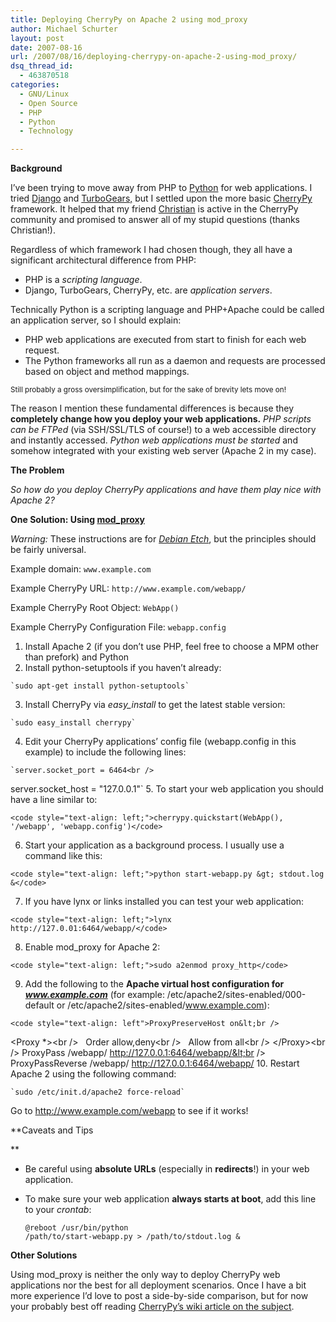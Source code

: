 ```yaml
---
title: Deploying CherryPy on Apache 2 using mod_proxy
author: Michael Schurter
layout: post
date: 2007-08-16
url: /2007/08/16/deploying-cherrypy-on-apache-2-using-mod_proxy/
dsq_thread_id:
  - 463870518
categories:
  - GNU/Linux
  - Open Source
  - PHP
  - Python
  - Technology

---
```

**Background**

I&#8217;ve been trying to move away from PHP to [Python][1] for web applications. I tried [Django][2] and [TurboGears,][3] but I settled upon the more basic [CherryPy][4] framework. It helped that my friend [Christian][5] is active in the CherryPy community and promised to answer all of my stupid questions (thanks Christian!).

Regardless of which framework I had chosen though, they all have a significant architectural difference from PHP:

  * PHP is a _scripting language_.
  * Django, TurboGears, CherryPy, etc. are _application servers_.

Technically Python is a scripting language and PHP+Apache could be called an application server, so I should explain:

  * PHP web applications are executed from start to finish for each web request.
  * The Python frameworks all run as a daemon and requests are processed based on object and method mappings.

<small>Still probably a gross oversimplification, but for the sake of brevity lets move on!</small>

The reason I mention these fundamental differences is because they **completely change how you deploy your web applications.** _PHP scripts can be FTPed_ (via SSH/SSL/TLS of course!) to a web accessible directory and instantly accessed. _Python web applications must be started_ and somehow integrated with your existing web server (Apache 2 in my case).

**The Problem**

_So how do you deploy CherryPy applications and have them play nice with Apache 2?_

**One Solution: Using [mod_proxy][6]**

_Warning:_ These instructions are for [_Debian Etch_][7], but the principles should be fairly universal.

Example domain: `www.example.com`
  
Example CherryPy URL: `http://www.example.com/webapp/`
  
Example CherryPy Root Object: `WebApp()`
  
Example CherryPy Configuration File: `webapp.config`

  1. Install Apache 2 (if you don&#8217;t use PHP, feel free to choose a MPM other than prefork) and Python
  2. Install python-setuptools if you haven&#8217;t already:
  
    `sudo apt-get install python-setuptools`
  3. Install CherryPy via _easy_install_ to get the latest stable version:
  
    `sudo easy_install cherrypy`
  4. Edit your CherryPy applications&#8217; config file (webapp.config in this example) to include the following lines:
  
    `server.socket_port = 6464<br />
server.socket_host = "127.0.0.1"`
  5. To start your web application you should have a line similar to:
  
    <code style="text-align: left;">cherrypy.quickstart(WebApp(), '/webapp', 'webapp.config')</code>
  6. Start your application as a background process. I usually use a command like this:
  
    <code style="text-align: left;">python start-webapp.py &gt; stdout.log &</code>
  7. If you have lynx or links installed you can test your web application:
  
    <code style="text-align: left;">lynx http://127.0.01:6464/webapp/</code>
  8. Enable mod_proxy for Apache 2:
  
    <code style="text-align: left;">sudo a2enmod proxy_http</code>
  9. Add the following to the **Apache virtual host configuration for _www.example.com_** (for example: /etc/apache2/sites-enabled/000-default or /etc/apache2/sites-enabled/www.example.com):
  
    <code style="text-align: left">ProxyPreserveHost on&lt;br />
&lt;Proxy *&gt;&lt;br />
&nbsp;&nbsp;Order allow,deny&lt;br />
&nbsp;&nbsp;Allow from all&lt;br />
&lt;/Proxy&gt;&lt;br />
ProxyPass /webapp/ http://127.0.0.1:6464/webapp/&lt;br />
ProxyPassReverse /webapp/ http://127.0.0.1:6464/webapp/</code>
 10. Restart Apache 2 using the following command:
  
    `sudo /etc/init.d/apache2 force-reload`

Go to http://www.example.com/webapp to see if it works!

**Caveats and Tips
  
** 

  * Be careful using **absolute URLs** (especially in **redirects**!) in your web application.
  * To make sure your web application **always starts at boot**, add this line to your _crontab_:
  
    <code style="text-align: left">@reboot /usr/bin/python /path/to/start-webapp.py &gt; /path/to/stdout.log &</code>

**Other Solutions**

Using mod_proxy is neither the only way to deploy CherryPy web applications nor the best for all deployment scenarios. Once I have a bit more experience I&#8217;d love to post a side-by-side comparison, but for now your probably best off reading [CherryPy&#8217;s wiki article on the subject][8].

 [1]: http://python.org/
 [2]: http://www.djangoproject.com/
 [3]: http://turbogears.org/
 [4]: http://cherrypy.org/
 [5]: http://dowski.com/
 [6]: http://httpd.apache.org/docs/2.2/mod/mod_proxy.html
 [7]: http://www.debian.org/releases/etch/
 [8]: http://tools.cherrypy.org/wiki/BehindApache
